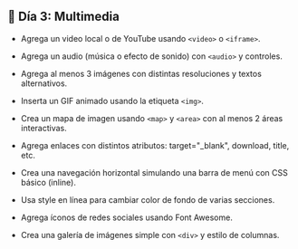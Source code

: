 ## 📅 Día 3: Multimedia

- Agrega un video local o de YouTube usando ``<video>`` o ``<iframe>``.

- Agrega un audio (música o efecto de sonido) con ``<audio>`` y controles.

- Agrega al menos 3 imágenes con distintas resoluciones y textos alternativos.

- Inserta un GIF animado usando la etiqueta ``<img>``.

- Crea un mapa de imagen usando ``<map>`` y ``<area>`` con al menos 2 áreas interactivas.

- Agrega enlaces con distintos atributos: target="_blank", download, title, etc.

- Crea una navegación horizontal simulando una barra de menú con CSS básico (inline).

- Usa style en línea para cambiar color de fondo de varias secciones.

- Agrega íconos de redes sociales usando Font Awesome.

- Crea una galería de imágenes simple con ``<div>`` y estilo de columnas.